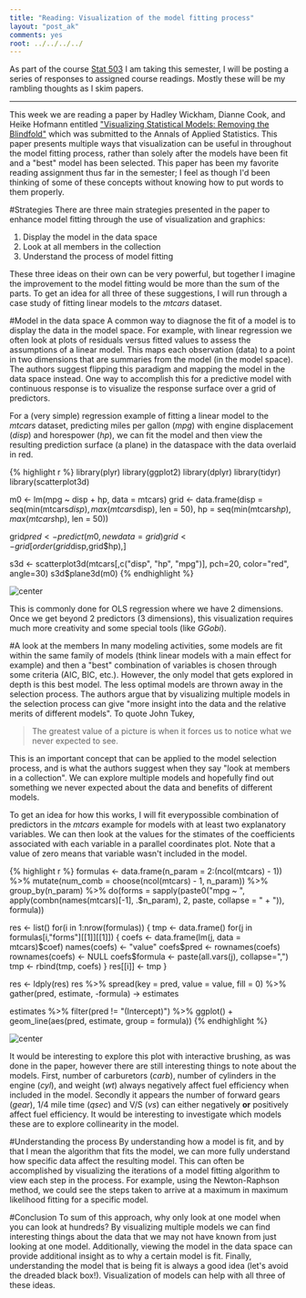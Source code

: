 ```yaml
---
title: "Reading: Visualization of the model fitting process"
layout: "post_ak"
comments: yes
root: ../../../../
---
```


As part of the course [Stat 503](http://streaming.stat.iastate.edu/~dicook/EDA.and.datamining/) I am taking this semester, I will be posting a series of responses to assigned course readings. Mostly these will be my rambling thoughts as I skim papers.

****

This week we are reading a paper by Hadley Wickham, Dianne Cook, and Heike Hofmann entitled ["Visualizing Statistical Models: Removing the Blindfold"](http://had.co.nz/stat645/model-vis.pdf) which was submitted to the Annals of Applied Statistics. This paper presents multiple ways that visualization can be useful in throughout the model fitting process, rather than solely after the models have been fit and a "best" model has been selected. This paper has been my favorite reading assignment thus far in the semester; I feel as though I'd been thinking of some of these concepts without knowing how to put words to them properly. 

#Strategies
There are three main strategies presented in the paper to enhance model fitting through the use of visualization and graphics:

1. Display the model in the data space
2. Look at all members in the collection
3. Understand the process of model fitting

These three ideas on their own can be very powerful, but together I imagine the improvement to the model fitting would be more than the sum of the parts. To get an idea for all three of these suggestions, I will run through a case study of fitting linear models to the *mtcars* dataset.

#Model in the data space
A common way to diagnose the fit of a model is to display the data in the model space. For example, with linear regression we often look at plots of residuals versus fitted values to assess the assumptions of a linear model. This maps each observation (data) to a point in two dimensions that are summaries from the model (in the model space). The authors suggest flipping this paradigm and mapping the model in the data space instead. One way to accomplish this for a predictive model with continuous response is to visualize the response surface over a grid of predictors.

For a (very simple) regression example of fitting a linear model to the *mtcars* dataset, predicting miles per gallon (*mpg*) with engine displacement (*disp*) and horespower (*hp*), we can fit the model and then view the resulting prediction surface (a plane) in the dataspace with the data overlaid in red. 


{% highlight r %}
library(plyr)
library(ggplot2)
library(dplyr)
library(tidyr)
library(scatterplot3d)

m0 <- lm(mpg ~ disp + hp, data = mtcars)
grid <- data.frame(disp = seq(min(mtcars$disp), max(mtcars$disp), len = 50),
           hp = seq(min(mtcars$hp), max(mtcars$hp), len = 50))

grid$pred <- predict(m0, newdata = grid)
grid <- grid[order(grid$disp,grid$hp),]

s3d <- scatterplot3d(mtcars[,c("disp", "hp", "mpg")], pch=20, color="red", angle=30)
s3d$plane3d(m0)
{% endhighlight %}

![center](../../../../../images/blog/2015-01-29-ModelVis/unnamed-chunk-1-1.png) 

This is commonly done for OLS regression where we have 2 dimensions. Once we get beyond 2 predictors (3 dimensions), this visualization requires much more creativity and some special tools (like *GGobi*).

#A look at the members
In many modeling activities, some models are fit within the same family of models (think linear models with a main effect for example) and then a "best" combination of variables is chosen through some criteria (AIC, BIC, etc.). However, the only model that gets explored in depth is this best model. The less optimal models are thrown away in the selection process. The authors argue that by visualizing multiple models in the selection process can give "more insight into the data and the relative merits of different models". To quote John Tukey,

> The  greatest	value	of	a	picture	is	when	it	forces	us	to	notice	what	we	never	expected	to	see.

This is an important concept that can be applied to the model selection process, and is what the authors suggest when they say "look at members in a collection". We can explore multiple models and hopefully find out something we never expected about the data and benefits of different models.

To get an idea for how this works, I will fit everypossible combination of predictors in the *mtcars* example for models with at least two explanatory variables. We can then look at the values for the stimates of the coefficients associated with each variable in a parallel coordinates plot. Note that a value of zero means that variable wasn't included in the model.


{% highlight r %}
formulas <- data.frame(n_param = 2:(ncol(mtcars) - 1)) %>%
  mutate(num_comb = choose(ncol(mtcars) - 1, n_param)) %>%
  group_by(n_param) %>%
  do(forms = sapply(paste0("mpg ~ ", apply(combn(names(mtcars)[-1], .$n_param), 2, paste, collapse = " + ")), formula))

res <- list()
for(i in 1:nrow(formulas)) {
  tmp <- data.frame()
  for(j in formulas[i,"forms"][[1]][[1]]) {
    coefs <- data.frame(lm(j, data = mtcars)$coef)
    names(coefs) <- "value"
    coefs$pred <- rownames(coefs)
    rownames(coefs) <- NULL
    coefs$formula <- paste(all.vars(j), collapse=",")
    tmp <- rbind(tmp, coefs)
  }
  res[[i]] <- tmp
}

res <- ldply(res)
res %>%
  spread(key = pred, value = value, fill = 0) %>%
  gather(pred, estimate, -formula) -> estimates

estimates %>%
  filter(pred != "(Intercept)") %>%
  ggplot() +
  geom_line(aes(pred, estimate, group = formula))
{% endhighlight %}

![center](../../../../../images/blog/2015-01-29-ModelVis/unnamed-chunk-2-1.png) 

It would be interesting to explore this plot with interactive brushing, as was done in the paper, however there are still interesting things to note about the models. First, number of carburetors (*carb*), number of cylinders in the engine (*cyl*), and weight (*wt*) always negatively affect fuel efficiency when included in the model. Secondly it appears the number of forward gears (*gear*), 1/4 mile time (*qsec*) and V/S (*vs*) can either negatively **or** positively affect fuel efficiency. It would be interesting to investigate which models these are to explore collinearity in the model.

#Understanding the process
By understanding how a model is fit, and by that I mean the algorithm that fits the model, we can more fully understand how specific data affect the resulting model. This can often be accomplished by visualizing the iterations of a model fitting algorithm to view each step in the process. For example, using the Newton-Raphson method, we could see the steps taken to arrive at a maximum in maximum likelihood fitting for a specific model.

#Conclusion
To sum of this approach, why only look at one model when you can look at hundreds? By visualizing multiple models we can find interesting things about the data that we may not have known from just looking at one model. Additionally, viewing the model in the data space can provide additional insight as to why a certain model is fit. Finally, understanding the model that is being fit is always a good idea (let's avoid the dreaded black box!). Visualization of models can help with all three of these ideas.
